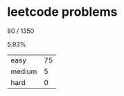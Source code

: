 # leetcode problems

80 / 1350

5.93%

|        |     |
| ------ | --- |
| easy   | 75  |
| medium | 5   |
| hard   | 0   |

